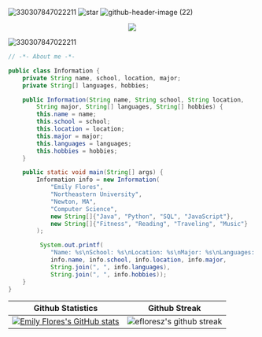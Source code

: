 


![330307847022211](https://user-images.githubusercontent.com/110843762/225420992-e4ef9135-421d-4357-a45f-9c35039311fd.png)
![star](https://user-images.githubusercontent.com/110843762/225450803-ce1a5703-2dd6-4598-a2bf-bb85ec8fdfda.png)
![github-header-image (22)](https://github.com/efloresz/efloresz/assets/110843762/e3947051-6fef-425c-bc82-e5ea6e067314)

<!--📏LINE-->
</p>  
<p align="center">
<a href="https://github.com/efloresz/github-profile-views-counter">
    <img src="https://komarev.com/ghpvc/?username=efloresz&style=for-the-badge&color=F2ACB9">
</a>
</p>

![330307847022211](https://user-images.githubusercontent.com/110843762/225420992-e4ef9135-421d-4357-a45f-9c35039311fd.png)

```java
// -*- About me -*-

public class Information {
    private String name, school, location, major;
    private String[] languages, hobbies;

    public Information(String name, String school, String location,
        String major, String[] languages, String[] hobbies) {
        this.name = name;
        this.school = school;
        this.location = location;
        this.major = major;
        this.languages = languages;
        this.hobbies = hobbies;
    }

    public static void main(String[] args) {
        Information info = new Information(
            "Emily Flores",
            "Northeastern University",
            "Newton, MA",
            "Computer Science",
            new String[]{"Java", "Python", "SQL", "JavaScript"},
            new String[]{"Fitness", "Reading", "Traveling", "Music"}
        );

         System.out.printf(
            "Name: %s\nSchool: %s\nLocation: %s\nMajor: %s\nLanguages: %s\nHobbies: %s\n",
            info.name, info.school, info.location, info.major,
            String.join(", ", info.languages),
            String.join(", ", info.hobbies));
    }
}
```






| Github Statistics | Github Streak |
| --- | --- |
[![Emily Flores's GitHub stats](https://github-readme-stats.vercel.app/api?username=efloresz&show_icons=true&title_color=ff69b4&icon_color=ff69b4&text_color=daf7dc&bg_color=151515&hide=issues&count_private=true&include_all_commits=true)](https://github.com/efloresz/github-readme-stats) | ![efloresz's github streak](https://github-readme-streak-stats.herokuapp.com/?user=efloresz&theme=dark&background=151515&stroke=ff9ece&ring=ff9ece&fire=ff9ece&currStreakNum=ff9ece&sideNums=daf7dc&currStreakLabel=daf7dc&sideLabels=daf7dc)



















